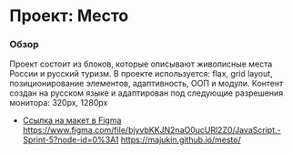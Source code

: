 # Проект: Место
### Обзор
Проект состоит из блоков, которые описывают живописные места России и русский туризм.
В проекте используется: flax, grid layout, позиционирование элементов, адаптивность, ООП и модули.
Контент создан на русском языке и адаптирован под следующие разрешения монитора: 320px, 1280px
* [Ссылка на макет в Figma](https://www.figma.com/file/2cn9N9jSkmxD84oJik7xL7/JavaScript.-Sprint-4?node-id=0%3A1)
https://www.figma.com/file/bjyvbKKJN2naO0ucURl2Z0/JavaScript.-Sprint-5?node-id=0%3A1
https://majukin.github.io/mesto/